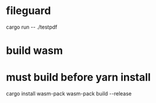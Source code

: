 # fileguard

cargo run -- ./testpdf

# build wasm
# must build before yarn install 
cargo install wasm-pack
wasm-pack build --release